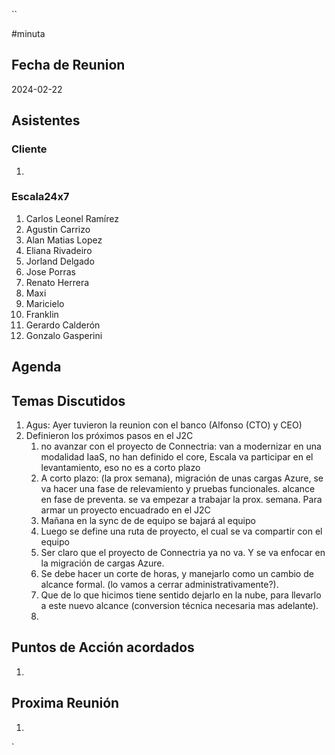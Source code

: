 ``

#minuta
## Fecha de Reunion
2024-02-22

## Asistentes

### Cliente
1. 
### Escala24x7
1. Carlos Leonel Ramírez
2. Agustin Carrizo
3. Alan Matias Lopez
4. Eliana Rivadeiro
5. Jorland Delgado
6. Jose Porras
7. Renato Herrera
8. Maxi
9. Maricielo
10. Franklin
11. Gerardo Calderón
12. Gonzalo Gasperini

## Agenda

## Temas Discutidos
1. Agus: Ayer tuvieron la reunion con el banco (Alfonso (CTO) y CEO)
2. Definieron los próximos pasos en el J2C
	1. no avanzar con el proyecto de Connectria: van a modernizar en una modalidad IaaS, no han definido el core, Escala va participar en el levantamiento, eso no es a corto plazo
	2. A corto plazo: (la prox semana), migración de unas cargas Azure, se va hacer una fase de relevamiento y pruebas funcionales. alcance en fase de preventa. se va empezar a trabajar la prox. semana. Para armar un proyecto encuadrado en el J2C
	3. Mañana en la sync de de equipo se bajará al equipo
	4. Luego se define una ruta de proyecto, el cual se va compartir con el equipo
	5. Ser claro que el proyecto de Connectria ya no va. Y se va enfocar en la migración de cargas Azure.
	6. Se debe hacer un corte de horas, y manejarlo como un cambio de alcance formal. (lo vamos a cerrar administrativamente?).
	7. Que de lo que hicimos tiene sentido dejarlo en la nube, para llevarlo a este nuevo alcance (conversion técnica necesaria mas adelante).
	8. 

## Puntos de Acción acordados
1. 

## Proxima Reunión
1.  

`
